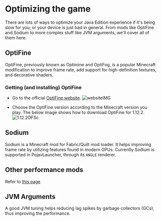 # Optimizing the game

There are lots of ways to optimize your Java Edition experience if it's being slow for you; or your device is just bad in general. From mods like OptiFine and Sodium to more complex stuff like JVM arguments, we'll cover all of them here.

## OptiFine
OptiFine, previously known as Optimine and OptiFog, is a popular Minecraft modification to improve frame rate, add support for high-definition textures, and decorative shaders.

### Getting (and installing) OptiFine
- Go to the official [OptiFine website](https://optifine.net).
![websiteIMG](https://media.discordapp.net/attachments/955349865758601266/1035479281960243230/Screenshot_2022-10-28_17-00-12.png)

- Choose the OptiFine version according to the Minecraft version you play. The below image shows how to download OptiFine for 1.12.2.
![1.12.2OFSc](https://media.discordapp.net/attachments/955349865758601266/1035479282627137576/Screenshot_2022-10-28_17-03-03.png)

## Sodium
Sodium is a Minecraft mod for Fabric/Quilt mod loader. It helps improving frame rate by utilizing features found in modern GPUs.
Currently Sodium is supported in PojavLauncher, through its `ANGLE` renderer.

## Other performance mods
Refer to [this page](https://github.com/TheUsefulLists/UsefulMods)

## JVM Arguments
A good JVM tuning helps reducing lag spikes by garbage collectors (GCs), thus improving the performance.

